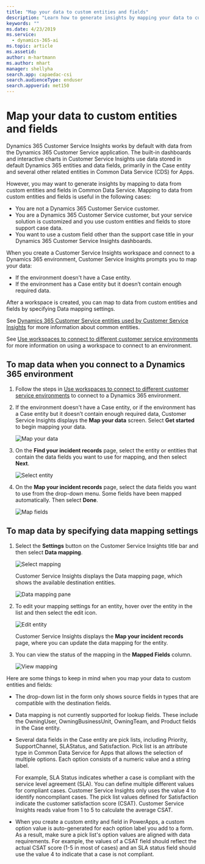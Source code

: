 ```yaml
---
title: "Map your data to custom entities and fields"
description: "Learn how to generate insights by mapping your data to custom data entities and fields​."
keywords: ""
ms.date: 4/23/2019
ms.service:
  - dynamics-365-ai
ms.topic: article
ms.assetid:
author: m-hartmann
ms.author: mhart
manager: shellyha
search.app: capaedac-csi
search.audienceType: enduser
search.appverid: met150
---
```


# Map your data to custom entities and fields

Dynamics 365 Customer Service Insights works by default with data from the Dynamics 365 Customer Service application. The built-in dashboards and interactive charts in Customer Service Insights use data stored in default Dynamics 365 entities and data fields, primarily in the Case entity and several other related entities in Common Data Service (CDS) for Apps.

However, you may want to generate insights by mapping to data from custom entities and fields in Common Data Service. Mapping to data from custom entities and fields is useful in the following cases:

* You are not a Dynamics 365 Customer Service customer.
* You are a Dynamics 365 Customer Service customer, but your service solution is customized and you use custom entities and fields to store support case data.
* You want to use a custom field other than the support case title in your Dynamics 365 Customer Service Insights dashboards.

When you create a Customer Service Insights workspace and connect to a Dynamics 365 environment, Customer Service Insights prompts you to map your data:

* If the environment doesn't have a Case entity.
* If the environment has a Case entity but it doesn’t contain enough required data.

After a workspace is created, you can map to data from custom entities and fields by specifying Data mapping settings.

See [Dynamics 365 Customer Service entities used by Customer Service Insights](customer-service-entities.md) for more information about common entities.

See [Use workspaces to connect to different customer service environments](use-workspaces.md) for more information on using a workspace to connect to an environment.

## To map data when you connect to a Dynamics 365 environment

1. Follow the steps in [Use workspaces to connect to different customer service environments](use-workspaces.md) to connect to a Dynamics 365 environment.

2. If the environment doesn't have a Case entity, or if the environment has a Case entity but it doesn’t contain enough required data, Customer Service Insights displays the **Map your data** screen. Select **Get started** to begin mapping your data.

   ![Map your data](media/map-your-data.png)

3. On the **Find your incident records** page, select the entity or entities that contain the data fields you want to use for mapping, and then select **Next**.

   ![Select entity](media/select-entity.png)

4. On the **Map your incident records** page, select the data fields you want to use from the drop-down menu. Some fields have been mapped automatically. Then select **Done**.

   ![Map fields](media/map-fields.png)

## To map data by specifying data mapping settings

1. Select the **Settings** button on the Customer Service Insights title bar and then select **Data mapping**.

   ![Select mapping](media/select-mapping.png)

   Customer Service Insights displays the Data mapping page, which shows the available destination entities.

   ![Data mapping pane](media/data-mapping-pane.png)

2. To edit your mapping settings for an entity, hover over the entity in the list and then select the edit icon.

   ![Edit entity](media/edit-entity.png)

    Customer Service Insights displays the **Map your incident records** page, where you can update the data mapping for the entity.

3. You can view the status of the mapping in the **Mapped Fields** column.

   ![View mapping](media/view-mapping.png)

Here are some things to keep in mind when you map your data to custom entities and fields:

* The drop-down list in the form only shows source fields in types that are compatible with the destination fields.

* Data mapping is not currently supported for lookup fields. These include the OwningUser, OwningBusinessUnit, OwningTeam, and Product fields in the Case entity.

* Several data fields in the Case entity are pick lists, including Priority, SupportChannel, SLAStatus, and Satisfaction. Pick list is an attribute type in Common Data Service for Apps that allows the selection of multiple options. Each option consists of a numeric value and a string label.

  For example, SLA Status indicates whether a case is compliant with the service level agreement (SLA). You can define multiple different values for compliant cases. Customer Service Insights only uses the value 4 to identify noncompliant cases. The pick list values defined for Satisfaction indicate the customer satisfaction score (CSAT). Customer Service Insights reads value from 1 to 5 to calculate the average CSAT.

* When you create a custom entity and field in PowerApps, a custom option value is auto-generated for each option label you add to a form. As a result, make sure a pick list's option values are aligned with data requirements. For example, the values of a CSAT field should reflect the actual CSAT score (1-5 in most of cases) and an SLA status field should use the value 4 to indicate that a case is not compliant.
